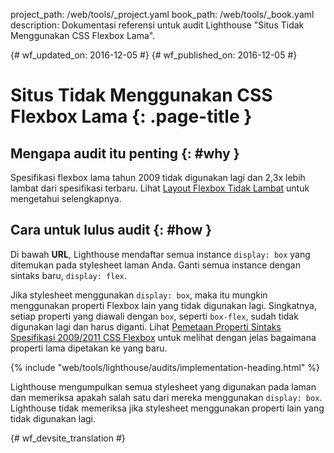project_path: /web/tools/_project.yaml
book_path: /web/tools/_book.yaml
description: Dokumentasi referensi untuk audit Lighthouse "Situs Tidak Menggunakan CSS Flexbox Lama".

{# wf_updated_on: 2016-12-05 #}
{# wf_published_on: 2016-12-05 #}

# Situs Tidak Menggunakan CSS Flexbox Lama  {: .page-title }

## Mengapa audit itu penting {: #why }

Spesifikasi flexbox lama tahun 2009 tidak digunakan lagi dan 2,3x lebih lambat
dari spesifikasi terbaru. Lihat [Layout Flexbox Tidak Lambat][slow] untuk mengetahui
selengkapnya.

[slow]: /web/updates/2013/10/Flexbox-layout-isn-t-slow

## Cara untuk lulus audit {: #how }

Di bawah **URL**, Lighthouse mendaftar semua instance `display: box` yang ditemukan
pada stylesheet laman Anda. Ganti semua instance dengan sintaks baru,
`display: flex`.

Jika stylesheet menggunakan `display: box`, maka itu mungkin menggunakan properti Flexbox
lain yang tidak digunakan lagi. Singkatnya, setiap properti yang diawali dengan `box`,
seperti `box-flex`, sudah tidak digunakan lagi dan harus diganti. Lihat
[Pemetaan Properti Sintaks Spesifikasi 2009/2011 CSS Flexbox][map] untuk melihat dengan jelas bagaimana
properti lama dipetakan ke yang baru.

[map]: https://wiki.csswg.org/spec/flexbox-2009-2011-spec-property-mapping

{% include "web/tools/lighthouse/audits/implementation-heading.html" %}

Lighthouse mengumpulkan semua stylesheet yang digunakan pada laman dan memeriksa apakah salah satu dari
mereka menggunakan `display: box`. Lighthouse tidak memeriksa jika stylesheet menggunakan
properti lain yang tidak digunakan lagi.


{# wf_devsite_translation #}
